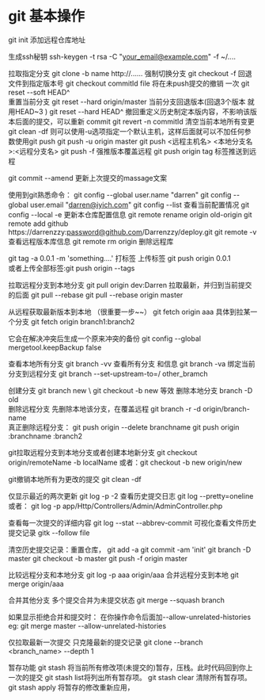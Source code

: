 
# git 基本操作
git init
添加远程仓库地址

生成ssh秘钥
ssh-keygen -t rsa -C "your_email@example.com" -f ~/....

拉取指定分支
git clone -b name http://......
强制切换分支
git checkout -f
回退文件到指定版本号
git checkout commitId file
将在未push提交的撤销  一次
git reset --soft HEAD^   
重置当前分支
git reset --hard origin/master
当前分支回退版本(回退3个版本 就用HEAD~3 )
git reset --hard HEAD\^
撤回重定义历史制定本版内容，不影响该版本后面的提交，可以重新 commit
git revert -n commitId
清空当前本地所有变更
git clean -df 
则可以使用-u选项指定一个默认主机，这样后面就可以不加任何参数使用git push
git push -u origin master
git push <远程主机名> <本地分支名>:<远程分支名>
git push  -f 强推版本覆盖远程
git push origin tag  标签推送到远程

git commit --amend 更新上次提交的massage文案

使用到git熟悉命令： 
git config --global user.name "darren"
git config --global user.email "darren@iyich.com"
git config --list  查看当前配置情况
git config --local -e  更新本仓库配置信息
git remote rename origin old-origin
git remote add github https://darrenzzy:password@github.com/Darrenzzy/deploy.git
git remote -v 查看远程版本库信息
git remote rm origin 删除远程库

git tag -a 0.0.1 -m 'something....' 打标签
上传标签
git push origin 0.0.1  
或者上传全部标签:git push origin --tags 

拉取远程分支到本地分支 
 git pull origin dev:Darren
 拉取最新，并归到当前提交的后面
 git pull --rebase 
 git pull --rebase origin master

从远程获取最新版本到本地 （很重要一步~~）
git fetch origin aaa
具体到拉某一个分支
git fetch origin branch1:branch2

它会在解决冲突后生成一个原来冲突的备份
git config --global mergetool.keepBackup false

查看本地所有分支
git branch  -vv
查看所有分支 和信息
git branch -va 
绑定当前分支到远程分支
git branch --set-upstream-to=<remote>/<branch> other_bramch


创建分支
git branch new   \\ git checkout -b new  等效
删除本地分支
branch -D old  
删除远程分支 先删除本地该分支，在覆盖远程
git branch -r -d origin/branch-name  
真正删除远程分支：
git push origin --delete branchname
git push origin :branchname :branch2

git拉取远程分支到本地分支或者创建本地新分支
git checkout origin/remoteName -b localName
或者：git checkout -b new origin/new

git撤销本地所有为更改的提交
git clean -df

仅显示最近的两次更新
git log -p -2
查看历史提交日志 
git log --pretty=oneline 
或者： git log -p app/Http/Controllers/Admin/AdminController.php

查看每一次提交的详细内容
git log --stat --abbrev-commit
可视化查看文件历史提交记录
gitk --follow file


清空历史提交记录：重置仓库，
git add -a
git commit -am 'init'
git branch -D master
git checkout -b master
git push -f origin master

比较远程分支和本地分支
 git log -p aaa origin/aaa
合并远程分支到本地
git merge origin/aaa

合并其他分支 多个提交合并为未提交状态
git merge --squash branch

如果显示拒绝合并和提交时： 在你操作命令后面加--allow-unrelated-histories
eg:  git merge master --allow-unrelated-histories

仅拉取最新一次提交 只克隆最新的提交记录
git clone --branch <branch_name> <remote-address> --depth 1

暂存功能
git stash 将当前所有修改项(未提交的)暂存，压栈。此时代码回到你上一次的提交
git stash list将列出所有暂存项。
git stash clear 清除所有暂存项。
git stash apply 将暂存的修改重新应用，
